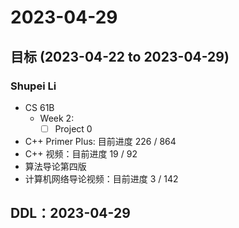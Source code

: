 # 2023-04-29
## 目标 (2023-04-22 to 2023-04-29)
### Shupei Li
- CS 61B
    - Week 2: 
        - [ ] Project 0
- C++ Primer Plus: 目前进度 226 / 864
- C++ 视频：目前进度 19 / 92
- 算法导论第四版
- 计算机网络导论视频：目前进度 3 / 142

## DDL：2023-04-29
